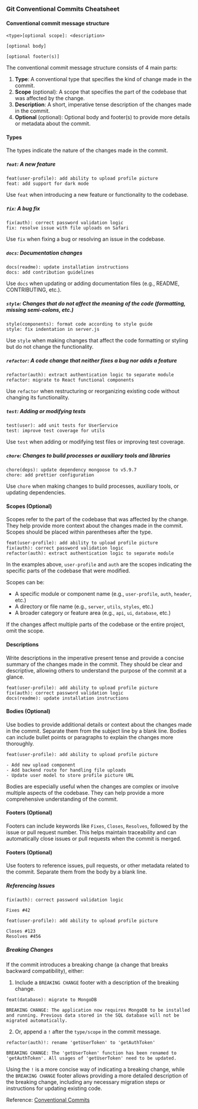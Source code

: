 ### Git Conventional Commits Cheatsheet

#### Conventional commit message structure

```
<type>[optional scope]: <description>

[optional body]

[optional footer(s)]
```

The conventional commit message structure consists of 4 main parts:

1. **Type**: A conventional type that specifies the kind of change made in the commit.
2. **Scope** (optional): A scope that specifies the part of the codebase that was affected by the change.
3. **Description**: A short, imperative tense description of the changes made in the commit.
4. **Optional** (optional): Optional body and footer(s) to provide more details or metadata about the commit.

#### Types

The types indicate the nature of the changes made in the commit.

##### `feat`: A new feature

```
feat(user-profile): add ability to upload profile picture
feat: add support for dark mode
```

Use `feat` when introducing a new feature or functionality to the codebase.

##### `fix`: A bug fix

```
fix(auth): correct password validation logic
fix: resolve issue with file uploads on Safari
```

Use `fix` when fixing a bug or resolving an issue in the codebase.

##### `docs`: Documentation changes

```
docs(readme): update installation instructions
docs: add contribution guidelines
```

Use `docs` when updating or adding documentation files (e.g., README, CONTRIBUTING, etc.).

##### `style`: Changes that do not affect the meaning of the code (formatting, missing semi-colons, etc.)

```
style(components): format code according to style guide
style: fix indentation in server.js
```

Use `style` when making changes that affect the code formatting or styling but do not change the functionality.

##### `refactor`: A code change that neither fixes a bug nor adds a feature

```
refactor(auth): extract authentication logic to separate module
refactor: migrate to React functional components
```

Use `refactor` when restructuring or reorganizing existing code without changing its functionality.

##### `test`: Adding or modifying tests

```
test(user): add unit tests for UserService
test: improve test coverage for utils
```

Use `test` when adding or modifying test files or improving test coverage.

##### `chore`: Changes to build processes or auxiliary tools and libraries

```
chore(deps): update dependency mongoose to v5.9.7
chore: add prettier configuration
```

Use `chore` when making changes to build processes, auxiliary tools, or updating dependencies.

#### Scopes (Optional)

Scopes refer to the part of the codebase that was affected by the change. They help provide more context about the changes made in the commit. Scopes should be placed within parentheses after the type.

```
feat(user-profile): add ability to upload profile picture
fix(auth): correct password validation logic
refactor(auth): extract authentication logic to separate module
```

In the examples above, `user-profile` and `auth` are the scopes indicating the specific parts of the codebase that were modified.

Scopes can be:

- A specific module or component name (e.g., `user-profile`, `auth`, `header`, etc.)
- A directory or file name (e.g., `server`, `utils`, `styles`, etc.)
- A broader category or feature area (e.g., `api`, `ui`, `database`, etc.)

If the changes affect multiple parts of the codebase or the entire project, omit the scope.

#### Descriptions

Write descriptions in the imperative present tense and provide a concise summary of the changes made in the commit. They should be clear and descriptive, allowing others to understand the purpose of the commit at a glance.

```
feat(user-profile): add ability to upload profile picture
fix(auth): correct password validation logic
docs(readme): update installation instructions
```

#### Bodies (Optional)

Use bodies to provide additional details or context about the changes made in the commit. Separate them from the subject line by a blank line. Bodies can include bullet points or paragraphs to explain the changes more thoroughly.

```
feat(user-profile): add ability to upload profile picture

- Add new upload component
- Add backend route for handling file uploads
- Update user model to store profile picture URL
```

Bodies are especially useful when the changes are complex or involve multiple aspects of the codebase. They can help provide a more comprehensive understanding of the commit.

#### Footers (Optional)

Footers can include keywords like `Fixes`, `Closes`, `Resolves`, followed by the issue or pull request number. This helps maintain traceability and can automatically close issues or pull requests when the commit is merged.

#### Footers (Optional)

Use footers to reference issues, pull requests, or other metadata related to the commit. Separate them from the body by a blank line.

##### Referencing Issues

```
fix(auth): correct password validation logic

Fixes #42
```

```
feat(user-profile): add ability to upload profile picture

Closes #123
Resolves #456
```

##### Breaking Changes

If the commit introduces a breaking change (a change that breaks backward compatibility), either:

1. Include a `BREAKING CHANGE` footer with a description of the breaking change.

```
feat(database): migrate to MongoDB

BREAKING CHANGE: The application now requires MongoDB to be installed and running. Previous data stored in the SQL database will not be migrated automatically.
```

2. Or, append a `!` after the `type/scope` in the commit message.

```
refactor(auth)!: rename 'getUserToken' to 'getAuthToken'

BREAKING CHANGE: The 'getUserToken' function has been renamed to 'getAuthToken'. All usages of 'getUserToken' need to be updated.
```

Using the `!` is a more concise way of indicating a breaking change, while the `BREAKING CHANGE` footer allows providing a more detailed description of the breaking change, including any necessary migration steps or instructions for updating existing code.

Reference:
[Conventional Commits](https://www.conventionalcommits.org/en/v1.0.0/)